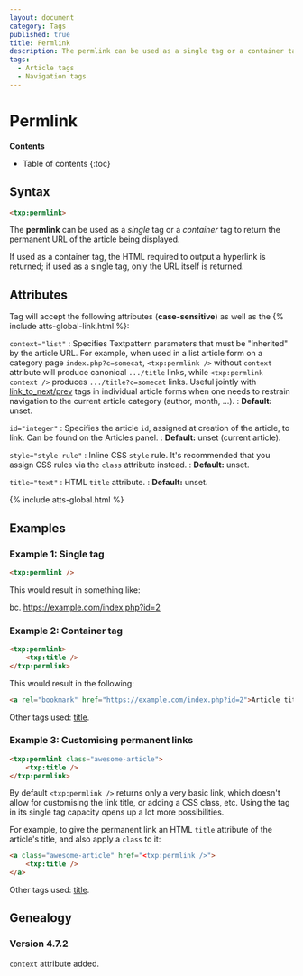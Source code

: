 ```yaml
---
layout: document
category: Tags
published: true
title: Permlink
description: The permlink can be used as a single tag or a container tag to return the permanent URL of the article being displayed.
tags:
  - Article tags
  - Navigation tags
---
```


# Permlink

**Contents**

* Table of contents
{:toc}

## Syntax

~~~ html
<txp:permlink>
~~~

The **permlink** can be used as a *single* tag or a *container* tag to return the permanent URL of the article being displayed.

If used as a container tag, the HTML required to output a hyperlink is returned; if used as a single tag, only the URL itself is returned.

## Attributes

Tag will accept the following attributes (**case-sensitive**) as well as the {% include atts-global-link.html %}:

`context="list"`
: Specifies Textpattern parameters that must be "inherited" by the article URL. For example, when used in a list article form on a category page `index.php?c=somecat`, `<txp:permlink />` without `context` attribute will produce canonical `.../title` links, while `<txp:permlink context />` produces `.../title?c=somecat` links. Useful jointly with [link_to_next/prev](/tags/link_to_next) tags in individual article forms when one needs to restrain navigation to the current article category (author, month, ...).
: **Default:** unset.

`id="integer"`
: Specifies the article `id`, assigned at creation of the article, to link. Can be found on the Articles panel.
: **Default:** unset (current article).

`style="style rule"`
: Inline CSS `style` rule. It's recommended that you assign CSS rules via the `class` attribute instead.
: **Default:** unset.

`title="text"`
: HTML `title` attribute.
: **Default:** unset.

{% include atts-global.html %}

## Examples

### Example 1: Single tag

~~~ html
<txp:permlink />
~~~

This would result in something like:

bc. https://example.com/index.php?id=2

### Example 2: Container tag

~~~ html
<txp:permlink>
    <txp:title />
</txp:permlink>
~~~

This would result in the following:

~~~ html
<a rel="bookmark" href="https://example.com/index.php?id=2">Article title</a>
~~~

Other tags used: [title](/tags/title).

### Example 3: Customising permanent links

~~~ html
<txp:permlink class="awesome-article">
    <txp:title />
</txp:permlink>
~~~

By default `<txp:permlink />` returns only a very basic link, which doesn't allow for customising the link title, or adding a CSS class, etc. Using the tag in its single tag capacity opens up a lot more possibilities.

For example, to give the permanent link an HTML `title` attribute of the article's title, and also apply a `class` to it:

~~~ html
<a class="awesome-article" href="<txp:permlink />">
    <txp:title />
</a>
~~~

Other tags used: [title](/tags/title).

## Genealogy

### Version 4.7.2

`context` attribute added.
